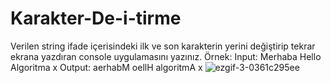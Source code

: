 # Karakter-De-i-tirme
Verilen string ifade içerisindeki ilk ve son karakterin yerini değiştirip tekrar ekrana yazdıran console uygulamasını yazınız.  Örnek: Input: Merhaba Hello Algoritma x  Output: aerhabM oellH algoritmA x
![ezgif-3-0361c295ee](https://github.com/Hossein-Babakhani/Karakter-De-i-tirme/assets/169270653/03ab8460-b0e5-431e-ba28-8f2f68920a70)
